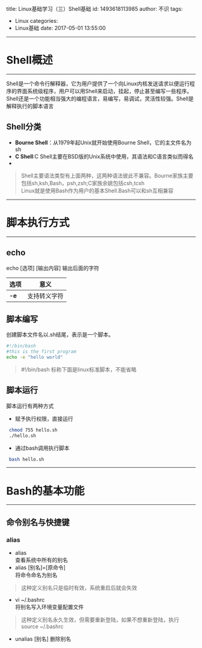 title: Linux基础学习（三）Shell基础
id: 1493618113985
author: 不识
tags:
  - Linux
categories:
  - Linux基础
date: 2017-05-01 13:55:00
---
# Shell概述
***
Shell是一个命令行解释器，它为用户提供了一个向Linux内核发送请求以便运行程序的界面系统级程序，用户可以用Shell来启动，挂起，停止甚至编写一些程序。   
Shell还是一个功能相当强大的编程语言，易编写，易调试，灵活性较强。Shell是解释执行的脚本语言

<!-- more -->
## Shell分类
- **Bourne Shell**：从1979年起Unix就开始使用Bourne Shell，它的主文件名为sh
- **C Shell**:C Shell主要在BSD版的Unix系统中使用，其语法和C语言类似而得名
-
> Shell主要语法类型有上面两种，这两种语法彼此不兼容。Bourne家族主要包括sh,ksh,Bash，psh,zsh;C家族余姚包括csh,tcsh   
> Linux就是使用Bash作为用户的基本Shell.Bash可以和sh互相兼容

***
# 脚本执行方式
***

## echo
echo \[选项] [输出内容] 输出后面的字符 

|选项|意义|
|----|----|
|**-e**|支持转义字符|

## 脚本编写
创建脚本文件名以.sh结尾，表示是一个脚本。
``` bash
#!/bin/bash
#this is the first program
echo -e "hello world"

```

> #!/bin/bash  标称下面是linux标准脚本，不能省略

## 脚本运行
脚本运行有两种方式
- 赋予执行权限，直接运行
``` bash
 chmod 755 hello.sh
 ./hello.sh
```
- 通过bash调用执行脚本
```bash
 bash hello.sh
```

***
# Bash的基本功能
***

## 命令别名与快捷键
### alias 
- alias  
查看系统中所有的别名  
- alias [别名]=[原命令]   
将命令命名为别名
>这种定义别名只是临时有效，系统重启后就会失效   
- vi ~/.bashrc  
将别名写入环境变量配置文件
> 这种定义别名永久生效，但需要重新登陆，如果不想重新登陆，执行source ~/.bashrc
- unalias [别名]
删除别名



